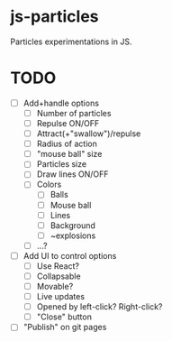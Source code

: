 # js-particles

Particles experimentations in JS.


# TODO

* [ ] Add+handle options
    * [ ] Number of particles
    * [ ] Repulse ON/OFF
    * [ ] Attract(+"swallow")/repulse
    * [ ] Radius of action
    * [ ] "mouse ball" size
    * [ ] Particles size
    * [ ] Draw lines ON/OFF
    * [ ] Colors
        * [ ] Balls
        * [ ] Mouse ball
        * [ ] Lines
        * [ ] Background
        * [ ] ~explosions
    * [ ] ...?
* [ ] Add UI to control options
    * [ ] Use React?
    * [ ] Collapsable
    * [ ] Movable?
    * [ ] Live updates
    * [ ] Opened by left-click? Right-click?
    * [ ] "Close" button
* [ ] "Publish" on git pages
